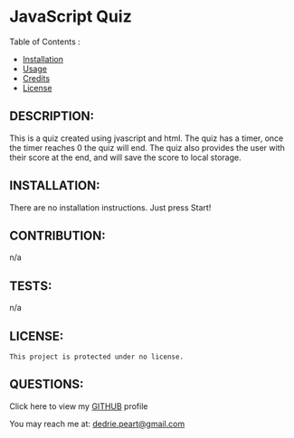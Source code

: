 # JavaScript Quiz

Table of Contents : 
- [Installation](##installation)
- [Usage](##usage)
- [Credits](##credits)
- [License](##license)

## DESCRIPTION: 

  This is a quiz created using jvascript and html. The quiz has a timer, once the timer reaches 0 the quiz will end. The quiz also provides the user with their score at the end, and will save the score to local storage.

## INSTALLATION: 
  There are no installation instructions. Just press Start!

## CONTRIBUTION: 
  n/a

## TESTS: 
  n/a
  
  ## LICENSE: 
    This project is protected under no license. 
    
    

## QUESTIONS:
  Click here to view my [GITHUB](github.com/dedriep) profile 

  You may reach me at: dedrie.peart@gmail.com


